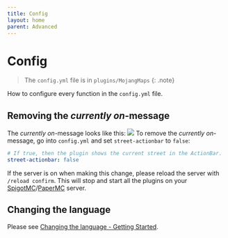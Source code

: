 ```yaml
---
title: Config
layout: home
parent: Advanced
---
```


# Config
> The `config.yml` file is in `plugins/MojangMaps`
{: .note}

How to configure every function in the `config.yml` file.

## Removing the _currently on_-message

The _currently on_-message looks like this:
![](../../assets/images/CurrentlyOn.png)
To remove the _currently on_-message, go into `config.yml` and set `street-actionbar` to `false`:
````yaml
# If true, then the plugin shows the current street in the ActionBar.
street-actionbar: false
````
If the server is on when making this change, please reload the server with `/reload confirm`. This will stop and start all the plugins on your [SpigotMC]/[PaperMC] server.

[SpigotMC]: https://www.spigotmc.org/
[PaperMC]: https://papermc.io/

## Changing the language

Please see [Changing the language - Getting Started].

[Changing the language - Getting Started]: ../../getting-started.html#changing-the-language